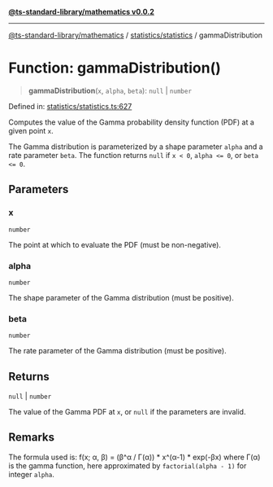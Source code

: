 [**@ts-standard-library/mathematics v0.0.2**](../../../README.md)

***

[@ts-standard-library/mathematics](../../../README.md) / [statistics/statistics](../README.md) / gammaDistribution

# Function: gammaDistribution()

> **gammaDistribution**(`x`, `alpha`, `beta`): `null` \| `number`

Defined in: [statistics/statistics.ts:627](https://github.com/gabaudette/ts-stdlib/blob/725aff52e6f28b9942b278b955914b3ace9f325c/packages/mathematics/src/statistics/statistics.ts#L627)

Computes the value of the Gamma probability density function (PDF) at a given point `x`.

The Gamma distribution is parameterized by a shape parameter `alpha` and a rate parameter `beta`.
The function returns `null` if `x < 0`, `alpha <= 0`, or `beta <= 0`.

## Parameters

### x

`number`

The point at which to evaluate the PDF (must be non-negative).

### alpha

`number`

The shape parameter of the Gamma distribution (must be positive).

### beta

`number`

The rate parameter of the Gamma distribution (must be positive).

## Returns

`null` \| `number`

The value of the Gamma PDF at `x`, or `null` if the parameters are invalid.

## Remarks

The formula used is:
  f(x; α, β) = (β^α / Γ(α)) * x^(α-1) * exp(-βx)
where Γ(α) is the gamma function, here approximated by `factorial(alpha - 1)` for integer `alpha`.

